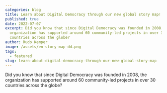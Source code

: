 ```yaml
---
categories: blog
title: Learn about Digital Democracy through our new global story map! 🌍
published: true
date: 2022-07-07
excerpt: Did you know that since Digital Democracy was founded in 2008, the
  organization has supported around 60 community-led projects in over 30
  countries across the globe?
author: Rudo Kemper
image: /assets/en-story-map-dd.png
tags:
  - featured
slug: learn-about-digital-democracy-through-our-new-global-story-map
---
```

Did you know that since Digital Democracy was founded in 2008, the organization has supported around 60 community-led projects in over 30 countries across the globe?